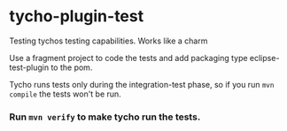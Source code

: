 # tycho-plugin-test
Testing tychos testing capabilities.
Works like a charm

Use a fragment project to code the tests and add packaging type eclipse-test-plugin to the pom.

Tycho runs tests only during the integration-test phase, so if you run ```mvn compile``` the tests won't be run.
### Run ```mvn verify``` to make tycho run the tests.
